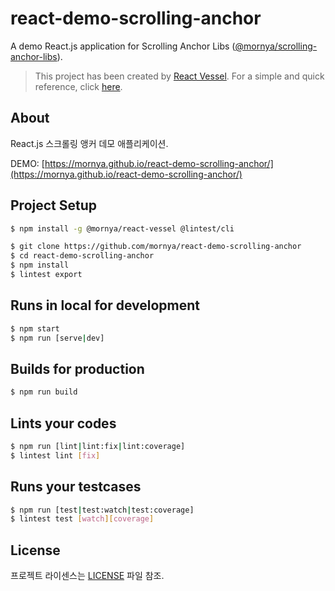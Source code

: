 # react-demo-scrolling-anchor
A demo React.js application for Scrolling Anchor Libs ([@mornya/scrolling-anchor-libs](https://www.npmjs.com/package/@mornya/scrolling-anchor-libs)).

> This project has been created by [React Vessel](https://www.npmjs.com/package/@mornya/react-vessel).
  For a simple and quick reference, click [here](https://mornya.github.io/documents/guide/react-vessel.md).

## About
React.js 스크롤링 앵커 데모 애플리케이션.

DEMO: [https://mornya.github.io/react-demo-scrolling-anchor/](https://mornya.github.io/react-demo-scrolling-anchor/)

## Project Setup
```bash
$ npm install -g @mornya/react-vessel @lintest/cli

$ git clone https://github.com/mornya/react-demo-scrolling-anchor
$ cd react-demo-scrolling-anchor
$ npm install
$ lintest export
```

## Runs in local for development
```bash
$ npm start
$ npm run [serve|dev]
```

## Builds for production
```bash
$ npm run build
```

## Lints your codes
```bash
$ npm run [lint|lint:fix|lint:coverage]
$ lintest lint [fix]
```

## Runs your testcases
```bash
$ npm run [test|test:watch|test:coverage]
$ lintest test [watch][coverage]
```

## License
프로젝트 라이센스는 [LICENSE](LICENSE) 파일 참조.
